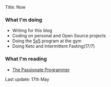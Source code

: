 Title: Now

### What I'm doing

- Writing for this blog
- Coding on personal and Open Source projects
- Doing the [5x5](http://stronglifts.com/5x5/) program at the gym
- Doing Keto and Intermittent Fasting(17/7)

### What I'm reading

- [The Passionate Programmer](https://pragprog.com/book/cfcar2/the-passionate-programmer)

Last update: 17th May

